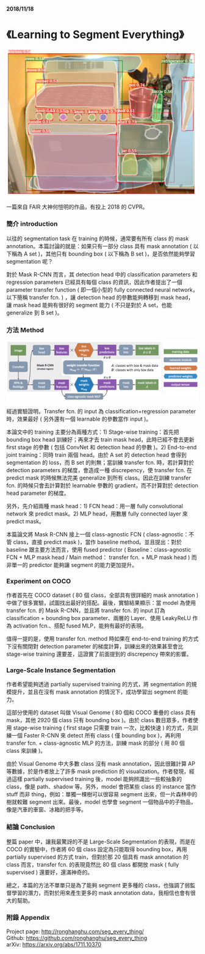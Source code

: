 **2018/11/18**

# 《Learning to Segment Everything》
<img src="./image/18-1.png" width="500" />

一篇來自 FAIR 大神何愷明的作品，有投上 2018 的 CVPR。

### 簡介 introduction ###

以往的 segmentation task 在 training 的時候，通常要有所有 class 的 mask annotation。本篇討論的就是：如果只有一部分 class 具有 mask annotation ( 以下稱為 A set )，其他只有 bounding box ( 以下稱為 B set )，是否依然能夠學習 segmentation 呢？

對於 Mask R-CNN 而言，其 detection head 中的 classification parameters 和 regression parameters 已經具有每個 class 的資訊，因此作者提出了一個 parameter transfer function ( 即一個小型的 fully connected neural network，以下簡稱 transfer fcn. ) ，讓 detection head 的參數能夠轉移到 mask head，讓 mask head 能夠有很好的 segment 能力 ( 不只是對於 A set，也能 generalize 到 B set )。

### 方法 Method ###

<img src="./image/18-2.png" width="850" />

經過實驗證明，Transfer fcn. 的 input 為 classification+regression parameter 時，效果最好 ( 另外還有一個 learnable 的參數當作 input )。

本論文中的 training 主要分為兩種方式：1) Stage-wise training：首先把 bounding box head 訓練好；再來才去 train mask head，此時已經不會去更新 first stage 的參數 ( 包括 ConvNet 和 detection head 的參數 )。2) End-to-end joint training：同時 train 兩個 head。由於 A set 的 detection head 會得到 segmentation 的 loss，而 B set 的則無；當訓練 transfer fcn. 時，若計算對於 detection parameters 的梯度，會造成一種 discrepency，使 transfer fcn. 在 predict mask 的時候無法完美 generalize 到所有 class。因此在訓練 transfer fcn. 的時候只會去計算對於 learnable 參數的 gradient，而不計算對於 detection head parameter 的梯度。

另外，先介紹兩種 mask head：1) FCN head：用一層 fully convolutional network 來 predict mask。2) MLP head，用數層 fully connected layer 來 predict mask。

本篇論文將 Mask R-CNN 接上一個 class-agnostic FCN ( class-agnostic：不管 class，直接 predict mask )，當作 baseline method。並且提出：對於 baseline 跟主要方法而言，使用 fused predictor ( Baseline：class-agnostic FCN + MLP mask head / Main method： transfer fcn. + MLP mask head ) 而非單一的 predictor 能夠讓 segment 的能力更加提升。

### Experiment on COCO ###

作者首先在 COCO dataset ( 80 個 class，全部具有很詳細的 mask annotation ) 中做了很多實驗，試圖找出最好的搭配。最後，實驗結果顯示：當 model 為使用 transfer fcn. 的 Mask R-CNN，並且將 transfer fcn. 的 input 訂為 classification + bounding box parameter、兩層的 Layer、使用 LeakyReLU 作為 activation fcn.、搭配 fused MLP，能夠有最好的表現。

值得一提的是，使用 transfer fcn. method 時如果在 end-to-end training 的方式下沒有關閉對 detection parameter 的梯度計算，訓練出來的效果甚至會比 stage-wise training 還要差，這證實了前面提到的 discrepency 帶來的影響。

### Large-Scale Instance Segmentation ###

作者希望能夠透過 partially supervised training 的方式，將 segmentation 的規模提升，並且在沒有 mask annotation 的情況下，成功學習出 segment 的能力。

這部分使用的 dataset 叫做 Visual Genome ( 80 個和 COCO 重疊的 class 具有 mask，其他 2920 個 class 只有 bounding box )。由於 class 數目眾多，作者使用 stage-wise training ( first stage 只需要 train 一次，比較快速 ) 的方式，先訓練一個 Faster R-CNN 來 detect 所有 class ( 僅 bounding box )，再利用 transfer fcn. + class-agnostic MLP 的方法，訓練 mask 的部分 ( 用 80 個 class 來訓練 )。

由於 Visual Genome 中大多數 class 沒有 mask annotation，因此很難計算 AP 等數據，於是作者放上了許多 mask prediction 的 visualization。作者發現，經過這樣 partially supervised training 後，model 能夠辨識出一些較抽象的 class，像是 path、shadow 等。另外，model 會把某些 class 的 instance 當作 stuff 而非 thing，例如：單獨一棵樹可以很容易 segment 出來，但一片森林中的樹就較難 segment 出來。最後，model 也學會 segment 一個物品中的子物品，像是汽車的車窗、冰箱的把手等。

### 結論 Conclusion ###

整篇 paper 中，讓我最驚訝的不是 Large-Scale Segmentation 的表現，而是在 COCO 的實驗中，作者將 60 個 class 設定為只能取得 bounding box，再用 partially supervised 的方式 train，但對於那 20 個具有 mask annotation 的 class 而言，transfer fcn. 的表現竟然比 80 個 class 都開放 mask ( fully supervised ) 還要好，還滿神奇的。

總之，本篇的方法不單單只是為了能夠 segment 更多種的 class，也強調了弱監督學習的潛力，而對於用來產生更多的 mask annotation data，我相信也會有很大的幫助。

### 附錄 Appendix ###

Project page: http://ronghanghu.com/seg_every_thing/  
Github: https://github.com/ronghanghu/seg_every_thing  
arXiv: https://arxiv.org/abs/1711.10370
